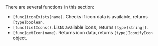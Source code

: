 There are several functions in this section:

- `[func]iconExists(name)`. Checks if icon data is available, returns `[type]boolean`.
- `[func]listIcons()`. Lists available icons, returns `[type]string[]`.
- `[func]getIcon(name)`. Returns icon data, returns `[type]IconifyIcon` object.
